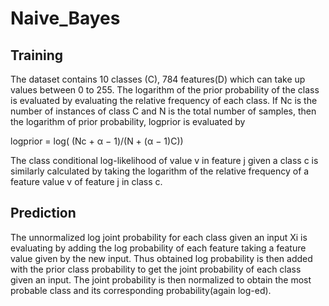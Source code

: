 # Naive_Bayes

## Training
The dataset contains 10 classes (C), 784 features(D) which can take up values between 0 to 255.
The logarithm of the prior probability of the class is evaluated by evaluating the relative frequency of each class. If Nc is the number of instances of class C and N
is the total number of samples, then the logarithm of prior probability, logprior is evaluated by

logprior = log( (Nc + α − 1)/(N + (α − 1)C))

The class conditional log-likelihood of value v in feature j given a class c is similarly calculated by taking the logarithm of the relative frequency of a feature value v of feature j in class c.


## Prediction 
The unnormalized log joint probability for each class given an input Xi is evaluating by adding the log probability of each feature taking a feature value given by the new input. Thus obtained log probability is then added with the prior class probability to get the joint probability of each class given an input.
The joint probability is then normalized to obtain the most probable class and its corresponding probability(again log-ed).
